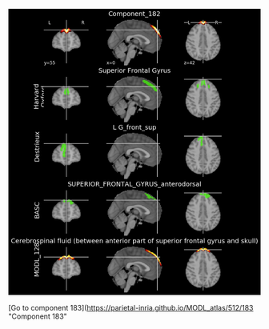 


![182](preliminary/182.jpg "Component 182")

[Go to component 183](https://parietal-inria.github.io/MODL_atlas/512/183 "Component 183"